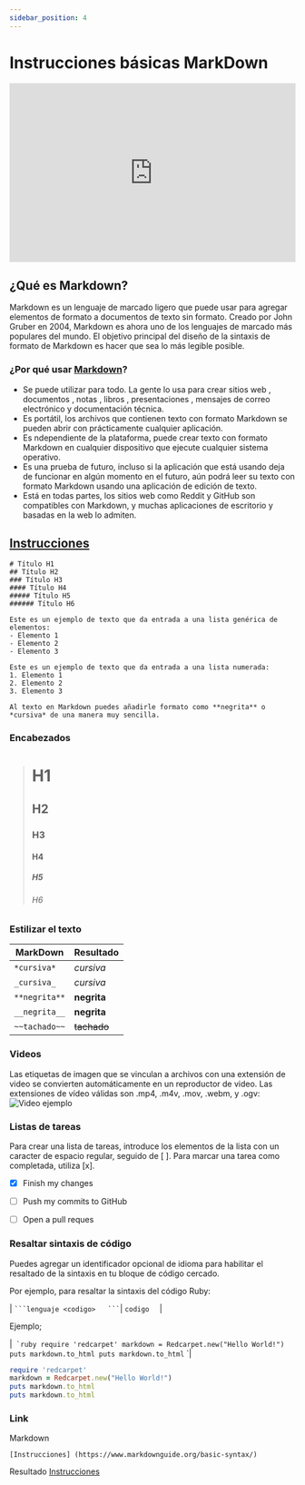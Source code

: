 ```yaml
---
sidebar_position: 4
---
```


#  Instrucciones básicas MarkDown

<iframe width="100%" height="315" src="https://www.youtube.com/embed/A8RO21ZYrMA" title="YouTube video player" frameBorder="0" allow="accelerometer; autoplay; clipboard-write; encrypted-media; gyroscope; picture-in-picture" allowFullScreen></iframe>

##  ¿Qué es Markdown?
Markdown es un lenguaje de marcado ligero que puede usar para agregar elementos de formato a documentos de texto sin formato. Creado por John Gruber en 2004, Markdown es ahora uno de los lenguajes de marcado más populares del mundo.
El objetivo principal del diseño de la sintaxis de formato de Markdown es hacer que sea lo más legible posible.

### ¿Por qué usar [Markdown](https://www.markdownguide.org/getting-started/)?
- Se puede utilizar para todo. La gente lo usa para crear sitios web , documentos , notas , libros , presentaciones , mensajes de correo electrónico y documentación técnica.
- Es portátil, los archivos que contienen texto con formato Markdown se pueden abrir con prácticamente cualquier aplicación. 
- Es ndependiente de la plataforma, puede crear texto con formato Markdown en cualquier dispositivo que ejecute cualquier sistema operativo.
- Es una prueba de futuro, incluso si la aplicación que está usando deja de funcionar en algún momento en el futuro, aún podrá leer su texto con formato Markdown usando una aplicación de edición de texto. 
- Está en todas partes, los sitios web como Reddit y GitHub son compatibles con Markdown, y muchas aplicaciones de escritorio y basadas en la web lo admiten.

## [Instrucciones](https://www.markdownguide.org/basic-syntax/)

~~~
# Título H1
## Título H2
### Título H3
#### Título H4
##### Título H5
###### Título H6

Este es un ejemplo de texto que da entrada a una lista genérica de elementos:
- Elemento 1
- Elemento 2
- Elemento 3

Este es un ejemplo de texto que da entrada a una lista numerada:
1. Elemento 1
2. Elemento 2
3. Elemento 3

Al texto en Markdown puedes añadirle formato como **negrita** o *cursiva* de una manera muy sencilla. 
~~~

### Encabezados
># H1
>## H2
>### H3
>#### H4
>##### H5
>###### H6

### Estilizar el texto

|   MarkDown   | Resultado    |
| ----------   | ----------   |
| `*cursiva*`  | *cursiva*    |
| `_cursiva_`  | _cursiva_    |
| `**negrita**`| **negrita**  |
| `__negrita__`| __negrita__  |
| `~~tachado~~`| ~~tachado~~  |
 
### Videos

Las etiquetas de imagen que se vinculan a archivos con una extensión de video se convierten automáticamente en un reproductor de video. Las extensiones de vídeo válidas son .mp4, .m4v, .mov, .webm, y .ogv:
![Video ejemplo](https://youtu.be/oxaH9CFpeEE)

### Listas de tareas

Para crear una lista de tareas, introduce los elementos de la lista con un caracter de espacio regular, seguido de [ ]. Para marcar una tarea como completada, utiliza [x].
- [x] Finish my changes
- [ ] Push my commits to GitHub
- [ ] Open a pull reques


### Resaltar sintaxis de código
Puedes agregar un identificador opcional de idioma para habilitar el resaltado de la sintaxis en tu bloque de código cercado.

Por ejemplo, para resaltar la sintaxis del código Ruby:

| ` ```lenguaje <codigo>   ``` `|  ```codigo  ```  |

Ejemplo;

|``` `ruby
require 'redcarpet'
markdown = Redcarpet.new("Hello World!")
puts markdown.to_html
puts markdown.to_html``` `|

 ```ruby
require 'redcarpet'
markdown = Redcarpet.new("Hello World!")
puts markdown.to_html
puts markdown.to_html
```

### Link
Markdown 
~~~
[Instrucciones] (https://www.markdownguide.org/basic-syntax/)
~~~
Resultado
[Instrucciones](https://www.markdownguide.org/basic-syntax/)
